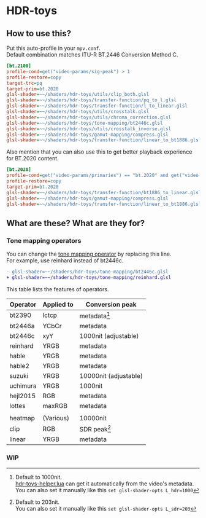 # HDR-toys

## How to use this?

Put this auto-profile in your `mpv.conf`.  
Default combination matches ITU-R BT.2446 Conversion Method C.

```ini
[bt.2100]
profile-cond=get("video-params/sig-peak") > 1
profile-restore=copy
target-trc=pq
target-prim=bt.2020
glsl-shader=~~/shaders/hdr-toys/utils/clip_both.glsl
glsl-shader=~~/shaders/hdr-toys/transfer-function/pq_to_l.glsl
glsl-shader=~~/shaders/hdr-toys/transfer-function/l_to_linear.glsl
glsl-shader=~~/shaders/hdr-toys/utils/crosstalk.glsl
glsl-shader=~~/shaders/hdr-toys/utils/chroma_correction.glsl
glsl-shader=~~/shaders/hdr-toys/tone-mapping/bt2446c.glsl
glsl-shader=~~/shaders/hdr-toys/utils/crosstalk_inverse.glsl
glsl-shader=~~/shaders/hdr-toys/gamut-mapping/compress.glsl
glsl-shader=~~/shaders/hdr-toys/transfer-function/linear_to_bt1886.glsl
```

Also mention that you can also use this to get better playback experience for BT.2020 content.

```ini
[bt.2020]
profile-cond=get("video-params/primaries") == "bt.2020" and get("video-params/sig-peak") == 1
profile-restore=copy
target-prim=bt.2020
glsl-shader=~~/shaders/hdr-toys/transfer-function/bt1886_to_linear.glsl
glsl-shader=~~/shaders/hdr-toys/gamut-mapping/compress.glsl
glsl-shader=~~/shaders/hdr-toys/transfer-function/linear_to_bt1886.glsl
```

## What are these? What are they for?

### Tone mapping operators

You can change the [tone mapping operator](https://github.com/Natural-Harmonia-Gropius/mpv_config/tree/main/portable_config/shaders/hdr-toys/tone-mapping) by replacing this line.  
For example, use reinhard instead of bt2446c.

```diff
- glsl-shader=~~/shaders/hdr-toys/tone-mapping/bt2446c.glsl
+ glsl-shader=~~/shaders/hdr-toys/tone-mapping/reinhard.glsl
```

This table lists the features of operators.

| Operator | Applied to | Conversion peak       |
| -------- | ---------- | --------------------- |
| bt2390   | Ictcp      | metadata[^1]          |
| bt2446a  | YCbCr      | metadata              |
| bt2446c  | xyY        | 1000nit (adjustable)  |
| reinhard | YRGB       | metadata              |
| hable    | YRGB       | metadata              |
| hable2   | YRGB       | metadata              |
| suzuki   | YRGB       | 10000nit (adjustable) |
| uchimura | YRGB       | 1000nit               |
| hejl2015 | RGB        | metadata              |
| lottes   | maxRGB     | metadata              |
|          |            |                       |
| heatmap  | (Various)  | 10000nit              |
| clip     | RGB        | SDR peak[^2]          |
| linear   | YRGB       | metadata              |

[^1]:
    Default to 1000nit.  
    [hdr-toys-helper.lua](https://github.com/Natural-Harmonia-Gropius/mpv_config/blob/main/portable_config/scripts/hdr-toys-helper.lua) can get it automatically from the video's metadata.  
    You can also set it manually like this `set glsl-shader-opts L_hdr=1000`

[^2]:
    Default to 203nit.  
    You can also set it manually like this `set glsl-shader-opts L_sdr=203`

### WIP
